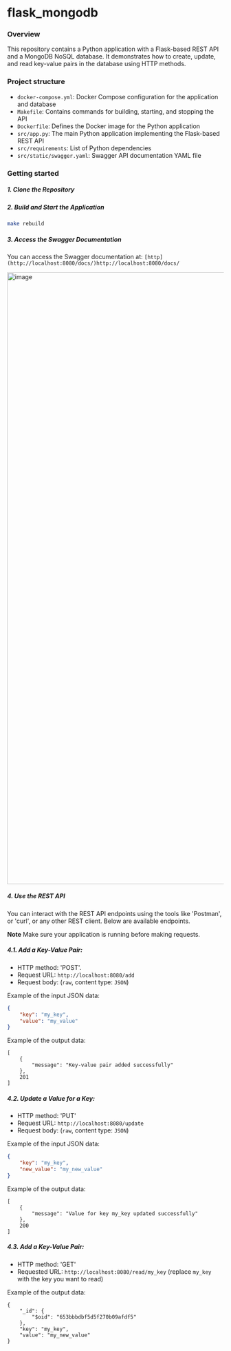 # flask_mongodb

### Overview
This repository contains a Python application with a Flask-based REST API and a MongoDB NoSQL database. It demonstrates how to create, update, and read key-value pairs in the database using HTTP methods.

### Project structure

* `docker-compose.yml`: Docker Compose configuration for the application and database
* `Makefile`: Contains commands for building, starting, and stopping the API
* `Dockerfile`: Defines the Docker image for the Python application
* `src/app.py`: The main Python application implementing the Flask-based REST API
* `src/requirements`: List of Python dependencies
* `src/static/swagger.yaml`: Swagger API documentation YAML file

### Getting started
##### 1. Clone the Repository

##### 2. Build and Start the Application

```bash
make rebuild
```

##### 3. Access the Swagger Documentation

You can access the Swagger documentation at:
`[http](http://localhost:8080/docs/)http://localhost:8080/docs/`

<img width="1420" alt="image" src="https://github.com/MironovaSveta/flask_mongodb/assets/104065509/ce092ec2-030e-49e5-97e5-78abfd6fd3f3">

##### 4. Use the REST API

You can interact with the REST API endpoints using the tools like 'Postman', or 'curl', or any other REST client. Below are available endpoints.

**Note** Make sure your application is running before making requests.

##### 4.1. Add a Key-Value Pair:

* HTTP method: 'POST'.
* Request URL: `http://localhost:8080/add`
* Request body: (`raw`, content type: `JSON`)

Example of the input JSON data:
```json
{
    "key": "my_key",
    "value": "my_value"
}
```

Example of the output data:
```
[
    {
        "message": "Key-value pair added successfully"
    },
    201
]
```

##### 4.2. Update a Value for a Key:

* HTTP method: 'PUT'
* Request URL: `http://localhost:8080/update`
* Request body: (`raw`, content type: `JSON`)

Example of the input JSON data:
```json
{
    "key": "my_key",
    "new_value": "my_new_value"
}
```

Example of the output data:
```
[
    {
        "message": "Value for key my_key updated successfully"
    },
    200
]
```

##### 4.3. Add a Key-Value Pair:

* HTTP method: 'GET'
* Requested URL: `http://localhost:8080/read/my_key` (replace `my_key` with the key you want to read)

Example of the output data:
```
{
    "_id": {
        "$oid": "653bbbdbf5d5f270b09afdf5"
    },
    "key": "my_key",
    "value": "my_new_value"
}
```

